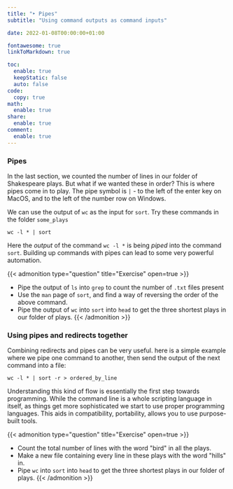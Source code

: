 ```yaml
---
title: "‣ Pipes"
subtitle: "Using command outputs as command inputs"

date: 2022-01-08T00:00:00+01:00

fontawesome: true
linkToMarkdown: true

toc:
  enable: true
  keepStatic: false
  auto: false
code:
  copy: true
math:
  enable: true
share:
  enable: true
comment:
  enable: true
---
```


### Pipes

In the last section, we counted the number of lines in our folder of Shakespeare plays. But what if we wanted these in order? This is where pipes come in to play. The pipe symbol is `|` - to the left of the enter key on MacOS, and to the left of the number row on Windows.

We can use the output of `wc` as the input for `sort`. Try these commands in the folder `some_plays`

```shell
wc -l * | sort
```

Here the _output_ of the command `wc -l *` is being _piped_ into the command `sort`. Building up commands with pipes can lead to some very powerful automation.

{{< admonition type="question" title="Exercise" open=true >}}
- Pipe the output of `ls` into `grep` to count the number of `.txt` files present
- Use the `man` page of `sort`, and find a way of reversing the order of the above command.
- Pipe the output of `wc` into `sort` into `head` to get the three shortest plays in our folder of plays.
{{< /admonition >}}

### Using pipes and redirects together

Combining redirects and pipes can be very useful. here is a simple example where we pipe one command to another, then send the output of the next command into a file:

```shell
wc -l * | sort -r > ordered_by_line
```

Understanding this kind of flow is essentially the first step towards programming. While the command line is a whole scripting language in itself, as things get more sophisticated we start to use proper programming languages. This aids in compatibility, portability, allows you to use purpose-built tools.

{{< admonition type="question" title="Exercise" open=true >}}
- Count the total number of lines with the word "bird" in all the plays.
- Make a new file containing every line in these plays with the word "hills" in.
- Pipe `wc` into `sort` into `head` to get the three shortest plays in our folder of plays.
{{< /admonition >}}
